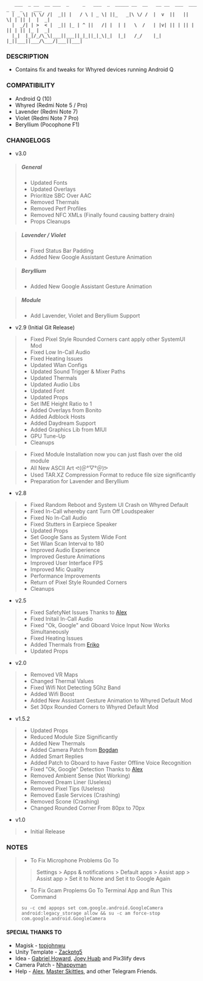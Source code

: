```
   ___  _ __  __ ___  _     _   ___  _  _____ __  __   __ __  ___  ___  _ _  _    ___
  | _ \| |\ \/ /|  _|| |   / \ | _ \| ||_   _|\ \/ /  |  v  ||   ||   \| | || |  |  _|
  |  _/| | >  < |  _|| |_ | ^ ||   /| |  | |   \  /   | |v| || | || | || | || |_ |  _|
  |_|  |_|/_/\_\|___||___||_|_||_|_\|_|  |_|   /_/    |_| |_||___||___/\___/|___||___|
```

### DESCRIPTION
  -  Contains fix and tweaks for Whyred devices running Android Q
  
### COMPATIBILITY
  -  Android Q (10)  
  -  Whyred (Redmi Note 5 / Pro)
  -  Lavender (Redmi Note 7)
  -  Violet (Redmi Note 7 Pro)
  -  Beryllium (Pocophone F1)
  
### CHANGELOGS 

  - v3.0
   > ##### General
   > - Updated Fonts
   > - Updated Overlays
   > - Prioritize SBC Over AAC
   > - Removed Thermals
   > - Removed Perf Profiles
   > - Removed NFC XMLs (Finally found causing battery drain)
   > - Props Cleanups
   
   > ##### Lavender / Violet
   > - Fixed Status Bar Padding   
   > - Added New Google Assistant Gesture Animation
   
   > ##### Beryllium
   > - Added New Google Assistant Gesture Animation
   
   > ##### Module
   > - Add Lavender, Violet and Beryllium Support

  - v2.9 (Initial Git Release)
   > - Fixed Pixel Style Rounded Corners cant apply other SystemUI Mod
   > - Fixed Low In-Call Audio
   > - Fixed Heating Issues
   > - Updated Wlan Configs
   > - Updated Sound Trigger & Mixer Paths
   > - Updated Thermals
   > - Updated Audio Libs
   > - Updated Font
   > - Updated Props
   > - Set IME Height Ratio to 1
   > - Added Overlays from Bonito
   > - Added Adblock Hosts
   > - Added Daydream Support
   > - Added Graphics Lib from MIUI
   > - GPU Tune-Up
   > - Cleanups
   
   > - Fixed Module Installation now you can just flash over the old module
   > - All New ASCII Art ᕙ(＠°▽°＠)ᕗ
   > - Used TAR.XZ Compression Format to reduce file size significantly
   > - Preparation for Lavender and Beryllium
   
  - v2.8
   > - Fixed Random Reboot and System UI Crash on Whyred Default
   > - Fixed In-Call whereby cant Turn Off Loudspeaker
   > - Fixed No In-Call Audio
   > - Fixed Stutters in Earpiece Speaker
   > - Updated Props
   > - Set Google Sans as System Wide Font
   > - Set Wlan Scan Interval to 180
   > - Improved Audio Experience
   > - Improved Gesture Animations
   > - Improved User Interface FPS
   > - Improved Mic Quality
   > - Performance Improvements
   > - Return of Pixel Style Rounded Corners
   > - Cleanups
    
  - v2.5
   > - Fixed SafetyNet Issues Thanks to <a href="t.me/thepaperbag">Alex</a>
   > - Fixed Initail In-Call Audio
   > - Fixed "Ok, Google" and Gboard Voice Input Now Works Simultaneously
   > - Fixed Heating Issues
   > - Added Thermals from <a href="t.me/srfariasmau">Eriko</a>
   > - Updated Props
    
  - v2.0
   > - Removed VR Maps
   > - Changed Thermal Values
   > - Fixed Wifi Not Detecting 5Ghz Band
   > - Added Wifi Boost
   > - Added New Assistant Gesture Animation to Whyred Default Mod
   > - Set 30px Rounded Corners to Whyred Default Mod
    
  - v1.5.2
   > - Updated Props
   > - Reduced Module Size Significantly
   > - Added New Thermals
   > - Added Camera Patch from <a href="t.me/nhappymanncp">Bogdan</a>
   > - Added Smart Replies
   > - Added Patch to Gboard to have Faster Offline Voice Recognition
   > - Fixed "Ok, Google" Detection Thanks to <a href="t.me/thepaperbag">Alex</a>
   > - Removed Ambient Sense (Not Working)
   > - Removed Dream Liner (Useless)
   > - Removed Pixel Tips (Useless)
   > - Removed Easle Services (Crashing)
   > - Removed Scone (Crashing)
   > - Changed Rounded Corner From 80px to 70px
  
  - v1.0
   > - Initial Release

### NOTES
> - To Fix Microphone Problems Go To
> > Settings > Apps & notifications > Default apps > Assist app > Assist app > Set it to None and Set it to Google Again
> - To Fix Gcam Proplems Go To Terminal App and Run This Command
> ```
> su -c cmd appops set com.google.android.GoogleCamera android:legacy_storage allow && su -c am force-stop com.google.android.GoogleCamera
> ```

#### SPECIAL THANKS TO
- Magisk - <a href="github.com/topjohnwu">topjohnwu</a>
- Unity Template - <a href="github.com/Zackptg5">Zackptg5</a>
- Idea - <a href="t.me/GabrielHoward">Gabriel Howard</a>, <a href="t.me/Stallix">Joey Huab</a> and Pix3lify devs
- Camera Patch - <a href="t.me/nhappymanncp">Nhappyman</a>
- Help - <a href="t.me/thepaperbag">Alex</a>, <a href="t.me/Skittles9823">Master Skittles</a>, and other Telegram Friends.


